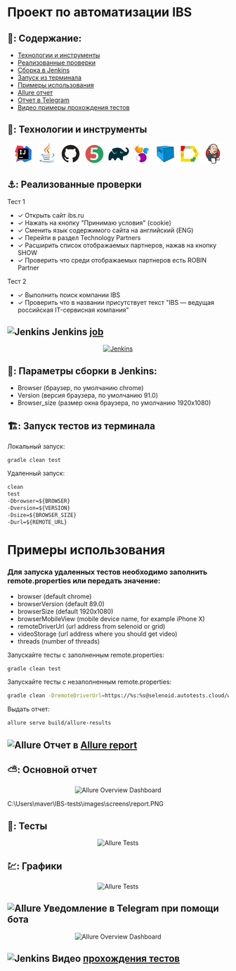 # Проект по автоматизации IBS


## 🚀: Содержание:

- [Технологии и инструменты](#earth_africa-технологии-и-инструменты)
- [Реализованные проверки](#earth_africa-Реализованные-проверки)
- [Сборка в Jenkins](#earth_africa-Jenkins-job)
- [Запуск из терминала](#earth_africa-Запуск-тестов-из-терминала)
- [Примеры использования](#earth_africa-Allure-отчет)
- [Allure отчет](#earth_africa-Allure-отчет)
- [Отчет в Telegram](#earth_africa-Уведомление-в-Telegram-при-помощи-бота)
- [Видео примеры прохождения тестов](#earth_africa-Примеры-видео-о-прохождении-тестов)

## 🧰: Технологии и инструменты

<p align="center">
<a href="https://www.jetbrains.com/idea/"><img src="image/logo/Idea.svg" width="50" height="50"  alt="IDEA"/></a>
<a href="https://www.java.com/"><img src="image/logo/Java.svg" width="50" height="50"  alt="Java"/></a>
<a href="https://github.com/"><img src="image/logo/GitHub.svg" width="50" height="50"  alt="Github"/></a>
<a href="https://junit.org/junit5/"><img src="image/logo/Junit5.svg" width="50" height="50"  alt="JUnit 5"/></a>
<a href="https://gradle.org/"><img src="image/logo/Gradle.svg" width="50" height="50"  alt="Gradle"/></a>
<a href="https://selenide.org/"><img src="image/logo/Selenide.svg" width="50" height="50"  alt="Selenide"/></a>
<a href="https://aerokube.com/selenoid/"><img src="image/logo/Selenoid.svg" width="50" height="50"  alt="Selenoid"/></a>
<a href="https://github.com/allure-framework/allure2"><img src="image/logo/Allure.svg" width="50" height="50"  alt="Allure"/></a>
<a href="https://www.jenkins.io/"><img src="image/logo/Jenkins.svg" width="50" height="50"  alt="Jenkins"/></a>
</p>

## ⚓: Реализованные проверки

Тест 1
- ✓ Открыть сайт ibs.ru
- ✓ Нажать на кнопку "Принимаю условия" (cookie)
- ✓ Сменить язык содержимого сайта на английский (ENG)
- ✓ Перейти в раздел Technology Partners
- ✓ Расширить список отображаемых партнеров, нажав на кнопку SHOW
- ✓ Проверить что среди отображаемых партнеров есть ROBIN Partner

Тест 2
- ✓ Выполнить поиск компании IBS
- ✓ Проверить что в названии присутствует текст "IBS — ведущая российская IT-сервисная компания"


## <img src="images/logo/Jenkins.svg" width="25" height="25"  alt="Jenkins"/></a> Jenkins <a target="_blank" href="https://jenkins.autotests.cloud/job/IBS_test/"> job </a>
<p align="center">
<a href="https://jenkins.autotests.cloud/job/IBS_test/"><img src="images/screens/jenkins.PNG" alt="Jenkins"/></a>
</p>


## 🧙: Параметры сборки в Jenkins:

- Browser (браузер, по умолчанию chrome)
- Version (версия браузера, по умолчанию 91.0)
- Browser_size (размер окна браузера, по умолчанию 1920x1080)



## 🏗️: Запуск тестов из терминала
Локальный запуск:
```
gradle clean test
```

Удаленный запуск:
```
clean
test
-Dbrowser=${BROWSER}
-Dversion=${VERSION}
-Dsize=${BROWSER_SIZE}
-Durl=${REMOTE_URL}
```

# Примеры использования

### Для запуска удаленных тестов необходимо заполнить remote.properties или передать значение:

* browser (default chrome)
* browserVersion (default 89.0)
* browserSize (default 1920x1080)
* browserMobileView (mobile device name, for example iPhone X)
* remoteDriverUrl (url address from selenoid or grid)
* videoStorage (url address where you should get video)
* threads (number of threads)


Запускайте тесты с заполненным remote.properties:
```bash
gradle clean test
```

Запускайте тесты с незаполненным remote.properties:
```bash
gradle clean -DremoteDriverUrl=https://%s:%s@selenoid.autotests.cloud/wd/hub/ -DvideoStorage=https://selenoid.autotests.cloud/video/ -Dthreads=1 test
```

Выдать отчет:
```bash
allure serve build/allure-results
```
## <img src="images/logo/Allure.svg" width="25" height="25"  alt="Allure"/></a> Отчет в <a target="_blank" href="https://jenkins.autotests.cloud/job/IBS_test/allure/">Allure report</a>

## ⛅: Основной отчет
<p align="center">
<img title="Allure Overview Dashboard" src="images/screens/report.PNG">
</p>
C:\Users\maver\IBS-tests\images\screens\report.PNG

## 🧪: Тесты
<p align="center">
<img title="Allure Tests" src="images/screens/tests.PNG">
</p>

## 💹: Графики
<p align="center">
<img title="Allure Tests" src="images/screens/chart.PNG">
</p>

## <img src="images/logo/Telegram.svg" width="25" height="25"  alt="Allure"/></a> Уведомление в Telegram при помощи бота

<p align="center">
<img title="Allure Overview Dashboard" src="images/screens/notif.PNG" >
</p>

## <img src="images/logo/Selenoid.svg" width="25" height="25" alt="Jenkins"/></a> Видео <a target="_blank" href="https://selenoid.autotests.cloud/video/fe43b9f89a795109ff4959044e6650d7.mp4"> прохождения тестов </a>
<p align="center">
<a href="https://selenoid.autotests.cloud/video/fe43b9f89a795109ff4959044e6650d7.mp4"></a>
</p>